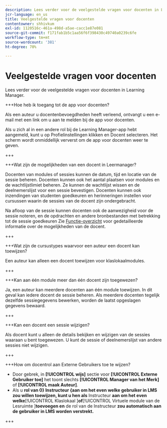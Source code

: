 ```yaml
---
description: Lees verder voor de veelgestelde vragen voor docenten in Learning Manager.
jcr-language: en_us
title: Veelgestelde vragen voor docenten
contentowner: shhivkum
exl-id: 1120516c-461a-498d-a5ae-cacc1e87e081
source-git-commit: f171fab1b5c1aa56f6f398430c49740a0239c6fe
workflow-type: tm+mt
source-wordcount: '381'
ht-degree: 70%

---
```


# Veelgestelde vragen voor docenten

Lees verder voor de veelgestelde vragen voor docenten in Learning Manager.

+++Hoe heb ik toegang tot de app voor docenten?

Als een auteur u docentenbevoegdheden heeft verleend, ontvangt u een e-mail met een link om u aan te melden bij de app voor docenten.

Als u zich al in een andere rol bij de Learning Manager-app hebt aangemeld, kunt u op Profielinstellingen klikken en Docent selecteren. Het scherm wordt onmiddellijk ververst om de app voor docenten weer te geven.

+++

+++Wat zijn de mogelijkheden van een docent in Leermanager?

Docenten van modules of sessies kunnen de datum, tijd en locatie van de sessie beheren. Docenten kunnen ook het aantal plaatsen voor modules en de wachtlijstlimiet beheren. Ze kunnen de wachtlijst wissen en de deelnemerslijst voor een sessie bevestigen. Docenten kunnen ook inzendingen van studenten goedkeuren en herinneringen instellen voor cursussen waarin de sessies van de docent zijn ondergebracht.

Na afloop van de sessie kunnen docenten ook de aanwezigheid voor de sessie noteren, en de opdrachten en andere bronbestanden met betrekking tot de sessie goedkeuren Zie [Functie-overzicht](feature-summary/modules.md) voor gedetailleerde informatie over de mogelijkheden van de docent.

+++

+++Wat zijn de cursustypes waarvoor een auteur een docent kan toewijzen?

Een auteur kan alleen een docent toewijzen voor klaslokaalmodules.

+++

+++Kan aan één module meer dan één docent zijn toegewezen?

Ja, een auteur kan meerdere docenten aan één module toewijzen. In dit geval kan iedere docent de sessie beheren. Als meerdere docenten tegelijk dezelfde sessiegegevens bewerken, worden de laatst opgeslagen gegevens bewaard.

+++

+++Kan een docent een sessie wijzigen?

Als docent kunt u alleen de details bekijken en wijzigen van de sessies waaraan u bent toegewezen. U kunt de sessie of deelnemerslijst van andere sessies niet wijzigen.

+++

+++How om docentrol aan Externe Gebruikers toe te wijzen?

* Door gebrek, in **[!UICONTROL wijs]** sectie voor **[!UICONTROL Externe Gebruiker toe]** het toont slechts **[!UICONTROL Manager van het Merk]** of **[!UICONTROL maak Auteur]**.
* Als u **rol van 0} Instructeur {aan om het even welke gebruiker in LMS zou willen toewijzen, kunt u hen als** Instructeur **aan om het even welke**[!UICONTROL  Klaslokaal ]**of**[!UICONTROL  Virtuele module van de Lesruimte ]**toevoegen en** de rol van de Instructeur **zou automatisch aan de gebruiker in LMS worden verstrekt.**

+++
